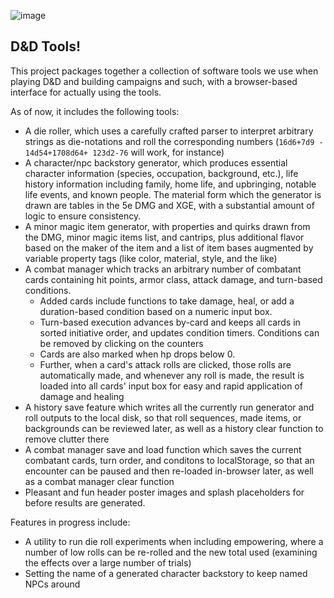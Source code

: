 ![image](https://github.com/user-attachments/assets/195f0cc4-f9cd-4308-abd5-28a59d05a540)

<h2>D&D Tools!</h2>

This project packages together a collection of software tools we use when playing D&D and building campaigns and such, with a browser-based interface for actually using the tools.

As of now, it includes the following tools:
- A die roller, which uses a carefully crafted parser to interpret arbitrary strings as die-notations and roll the corresponding numbers (`16d6+7d9 - 14d54+1708d64+ 123d2-76` will work, for instance)
- A character/npc backstory generator, which produces essential character information (species, occupation, background, etc.), life history information including family, home life, and upbringing, notable life events, and known people. The material form which the generator is drawn are tables in the 5e DMG and XGE, with a substantial amount of logic to ensure consistency.
- A minor magic item generator, with properties and quirks drawn from the DMG, minor magic items list, and cantrips, plus additional flavor based on the maker of the item and a list of item bases augmented by variable property tags (like color, material, style, and the like)
- A combat manager which tracks an arbitrary number of combatant cards containing hit points, armor class, attack damage, and turn-based conditions.
  -  Added cards include functions to take damage, heal, or add a duration-based condition based on a numeric input box.
  -  Turn-based execution advances by-card and keeps all cards in sorted initiative order, and updates condition timers. Conditions can be removed by clicking on the counters
  -  Cards are also marked when hp drops below 0.
  -  Further, when a card's attack rolls are clicked, those rolls are automatically made, and whenever any roll is made, the result is loaded into all cards' input box for easy and rapid application of damage and healing
- A history save feature which writes all the currently run generator and roll outputs to the local disk, so that roll sequences, made items, or backgrounds can be reviewed later, as well as a history clear function to remove clutter there
- A combat manager save and load function which saves the current combatant cards, turn order, and conditons to localStorage, so that an encounter can be paused and then re-loaded in-browser later, as well as a combat manager clear function
- Pleasant and fun header poster images and splash placeholders for before results are generated.

Features in progress include:
- A utility to run die roll experiments when including empowering, where a number of low rolls can be re-rolled and the new total used (examining the effects over a large number of trials)
- Setting the name of a generated character backstory to keep named NPCs around



